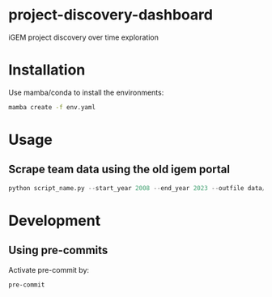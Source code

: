 # project-discovery-dashboard
 iGEM project discovery over time exploration

# Installation
Use mamba/conda to install the environments:
```bash
mamba create -f env.yaml
```

# Usage
## Scrape team data using the old igem portal
```python
python script_name.py --start_year 2008 --end_year 2023 --outfile data/raw/team_list_2008_2023.csv
```

# Development
## Using pre-commits
Activate pre-commit by:
```bash
pre-commit
```
